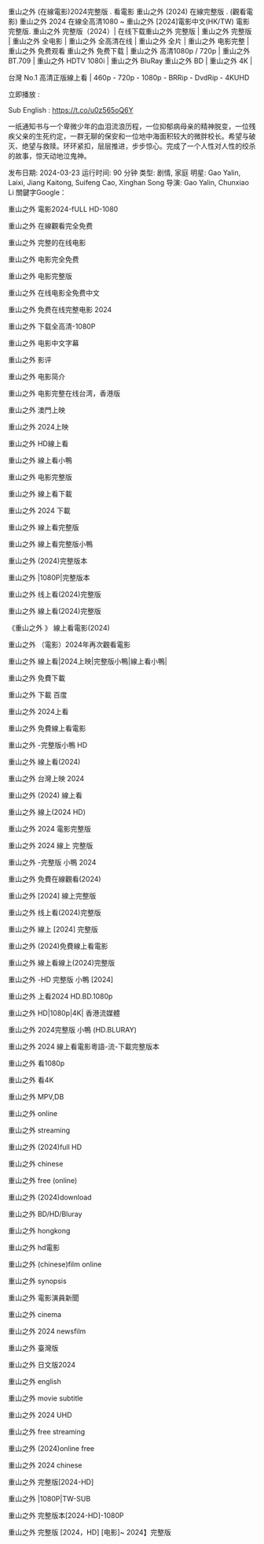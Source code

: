 重山之外 (在線電影)2024完整版 . 看電影 重山之外 (2024) 在線完整版 . (觀看電影) 重山之外 2024 在線全高清1080 ~ 重山之外 [2024]電影中文(HK/TW) 電影完整版. 重山之外 完整版（2024）| 在线下载重山之外 完整版 | 重山之外 完整版 | 重山之外 全电影 | 重山之外 全高清在线 | 重山之外 全片 | 重山之外 电影完整 | 重山之外 免费观看 重山之外 免费下载 | 重山之外 高清1080p / 720p | 重山之外 BT.709 | 重山之外 HDTV 1080i | 重山之外 BluRay 重山之外 BD | 重山之外 4K |

台灣 No.1 高清正版線上看 | 460p - 720p - 1080p - BRRip - DvdRip - 4KUHD

立即播放 :<a href='https://t.co/u0z565oQ6Y' style='display:none;'>重山之外 ( Outside 2024) 在線觀看HD</a>

Sub English : <a href='https://t.co/u0z565oQ6Y' style='display:none;'>https://t.co/u0z565oQ6Y</a>

一纸通知书与一个卑微少年的血泪流浪历程，一位抑郁病母亲的精神脱变，一位残疾父亲的生死约定，一群无聊的保安和一位地中海面积较大的微胖校长。希望与破灭、绝望与救赎。环环紧扣，层层推进，步步惊心。完成了一个人性对人性的绞杀的故事，惊天动地泣鬼神。

发布日期: 2024-03-23
运行时间: 90 分钟
类型: 剧情, 家庭
明星: Gao Yalin, Laixi, Jiang Kaitong, Suifeng Cao, Xinghan Song
导演: Gao Yalin, Chunxiao Li
關鍵字Google：

重山之外 電影2024-fULL HD-1080

重山之外 在線觀看完全免费

重山之外 完整的在线电影

重山之外 电影完全免费

重山之外 电影完整版

重山之外 在线电影全免费中文

重山之外 免费在线完整电影 2024

重山之外 下载全高清-1080P

重山之外 电影中文字幕

重山之外 影评

重山之外 电影简介

重山之外 电影完整在线台湾，香港版

重山之外 澳門上映

重山之外 2024上映

重山之外 HD線上看

重山之外 線上看小鴨

重山之外 电影完整版

重山之外 線上看下載

重山之外 2024 下載

重山之外 線上看完整版

重山之外 線上看完整版小鴨

重山之外 (2024)完整版本

重山之外 |1080P|完整版本

重山之外 线上看(2024)完整版

重山之外 線上看(2024)完整版

《重山之外 》 線上看電影(2024)

重山之外 （電影）2024年再次觀看電影

重山之外 線上看|2024上映|完整版小鴨|線上看小鴨|

重山之外 免費下載

重山之外 下載 百度

重山之外 2024上看

重山之外 免費線上看電影

重山之外 -完整版小鴨 HD

重山之外 線上看(2024)

重山之外 台灣上映 2024

重山之外 (2024) 線上看

重山之外 線上(2024 HD)

重山之外 2024 電影完整版

重山之外 2024 線上 完整版

重山之外 -完整版 小鴨 2024

重山之外 免費在線觀看(2024)

重山之外 [2024] 線上完整版

重山之外 线上看(2024)完整版

重山之外 線上 [2024] 完整版

重山之外 (2024)免費線上看電影

重山之外 線上看線上(2024)完整版

重山之外 -HD 完整版 小鴨 [2024]

重山之外 上看2024 HD.BD.1080p

重山之外 HD|1080p|4K| 香港流媒體

重山之外 2024完整版 小鴨 (HD.BLURAY)

重山之外 2024 線上看電影粵語-流-下載完整版本

重山之外 看1080p

重山之外 看4K

重山之外 MPV,DB

重山之外 online

重山之外 streaming

重山之外 (2024)full HD

重山之外 chinese

重山之外 free (online)

重山之外 (2024)download

重山之外 BD/HD/Bluray

重山之外 hongkong

重山之外 hd電影

重山之外 (chinese)film online

重山之外 synopsis

重山之外 電影演員新聞

重山之外 cinema

重山之外 2024 newsfilm

重山之外 臺灣版

重山之外 日文版2024

重山之外 english

重山之外 movie subtitle

重山之外 2024 UHD

重山之外 free streaming

重山之外 (2024)online free

重山之外 2024 chinese

重山之外 完整版[2024-HD]

重山之外 |1080P|TW-SUB

重山之外 完整版本[2024-HD]-1080P

重山之外 完整版 [2024，HD] [电影]~ 2024】完整版

